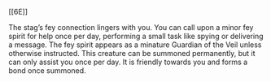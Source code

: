 [[6E]]

The stag’s fey connection lingers with you. You can call upon a minor fey spirit for help once per day, performing a small task like spying or delivering a message. The fey spirit appears as a minature Guardian of the Veil unless otherwise instructed. This creature can be summoned permanently, but it can only assist you once per day. It is friendly towards you and forms a bond once summoned.